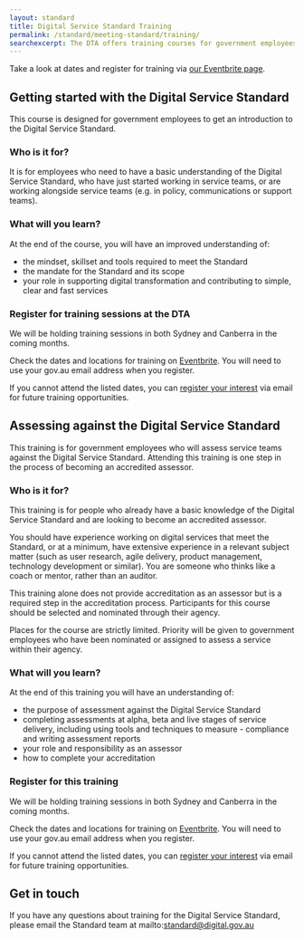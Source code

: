 ```yaml
---
layout: standard
title: Digital Service Standard Training
permalink: /standard/meeting-standard/training/
searchexcerpt: The DTA offers training courses for government employees to help service teams meet the Digital Service Standard.
---
```


Take a look at dates and register for training via [our Eventbrite page](https://www.eventbrite.com.au/o/digital-transformation-agency-8025584572).

## Getting started with the Digital Service Standard

This course is designed for government employees to get an introduction to the Digital Service Standard. 

### Who is it for?

It is for employees who need to have a basic understanding of the Digital Service Standard, who have just started working in service teams, or are working alongside service teams (e.g. in policy, communications or support teams). 

### What will you learn?

At the end of the course, you will have an improved understanding of: 

- the mindset, skillset and tools required to meet the Standard
- the mandate for the Standard and its scope 
- your role in supporting digital transformation and contributing to simple, clear and fast services

### Register for training sessions at the DTA

We will be holding training sessions in both Sydney and Canberra in the coming months. 

Check the dates and locations for training on [Eventbrite](https://www.eventbrite.com.au/o/digital-transformation-agency-8025584572). You will need to use your gov.au email address when you register.

If you cannot attend the listed dates, you can [register your interest](mailto:standard@digital.gov.au) via email for future training opportunities. 

## Assessing against the Digital Service Standard

This training is for government employees who will assess service teams against the Digital Service Standard. Attending this training is one step in the process of becoming an accredited assessor. 

### Who is it for?

This training is for people who already have a basic knowledge of the Digital Service Standard and are looking to become an accredited assessor. 

You should have experience working on digital services that meet the Standard, or at a minimum, have extensive experience in a relevant subject matter (such as user research, agile delivery, product management, technology development or similar). You are someone who thinks like a coach or mentor, rather than an auditor. 

This training alone does not provide accreditation as an assessor but is a required step in the accreditation process. Participants for this course should be selected and nominated through their agency.

Places for the course are strictly limited. Priority will be given to government employees who have been nominated or assigned to assess a service within their agency.

### What will you learn? 

At the end of this training you will have an understanding of: 

- the purpose of assessment against the Digital Service Standard 
- completing assessments at alpha, beta and live stages of service delivery, including using tools and techniques to measure - compliance and writing assessment reports
- your role and responsibility as an assessor 
- how to complete your accreditation

### Register for this training

We will be holding training sessions in both Sydney and Canberra in the coming months. 

Check the dates and locations for training on [Eventbrite](https://www.eventbrite.com.au/o/digital-transformation-agency-8025584572). You will need to use your gov.au email address when you register.

If you cannot attend the listed dates, you can [register your interest](mailto:standard@digital.gov.au) via email for future training opportunities. 

## Get in touch

If you have any questions about training for the Digital Service Standard, please email the Standard team at mailto:standard@digital.gov.au 
